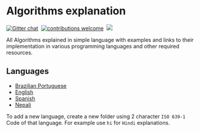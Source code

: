 # Algorithms explanation

[![Gitter chat](https://img.shields.io/badge/Chat-Gitter-ff69b4.svg?label=Chat&logo=gitter&style=flat-square)](https://gitter.im/TheAlgorithms)&nbsp;
[![contributions welcome](https://img.shields.io/static/v1.svg?label=Contributions&message=Welcome&color=0059b3&style=flat-square)](https://github.com/TheAlgorithms/Ruby/blob/master/CONTRIBUTING.md)&nbsp;
![](https://img.shields.io/github/repo-size/TheAlgorithms/Algorithms-Explanation.svg?label=Repo%20size&style=flat-square)&nbsp;

All Algorithms explained in simple language with examples and links to their implementation in various programming languages and other required resources.

## Languages

- [Brazilian Portuguese](./pt-br)
- [English](./en)
- [Spanish](./es)
- [Nepali](./ne)

To add a new language, create a new folder using 2 character `ISO 639-1` Code of that language. For example use `hi` for `Hindi` explanations.
